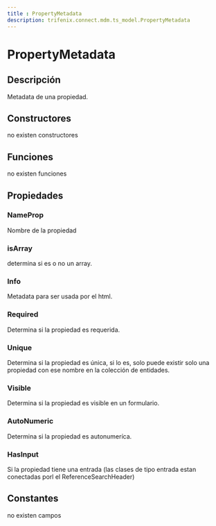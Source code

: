 ```yaml
---
title : PropertyMetadata
description: trifenix.connect.mdm.ts_model.PropertyMetadata
---
```




# PropertyMetadata

## Descripción
Metadata de una propiedad.
## Constructores

no existen constructores


## Funciones

no existen funciones

## Propiedades

### NameProp
Nombre de la propiedad
### isArray
determina si es o no un array.
### Info
Metadata para ser usada por el html.
### Required
Determina si la propiedad es requerida.
### Unique
Determina si la propiedad es única,
si lo es, solo puede existir solo una propiedad con ese nombre en la colección de entidades.
### Visible
Determina si la propiedad es visible en un formulario.
### AutoNumeric
Determina si la propiedad es autonumeríca.
### HasInput
Si la propiedad tiene una entrada (las clases de tipo entrada estan conectadas porl el ReferenceSearchHeader)
## Constantes
no existen campos

